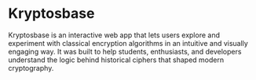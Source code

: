 # Kryptosbase
Kryptosbase is an interactive web app that lets users explore and experiment with classical encryption algorithms in an intuitive and visually engaging way. It was built to help students, enthusiasts, and developers understand the logic behind historical ciphers that shaped modern cryptography.
